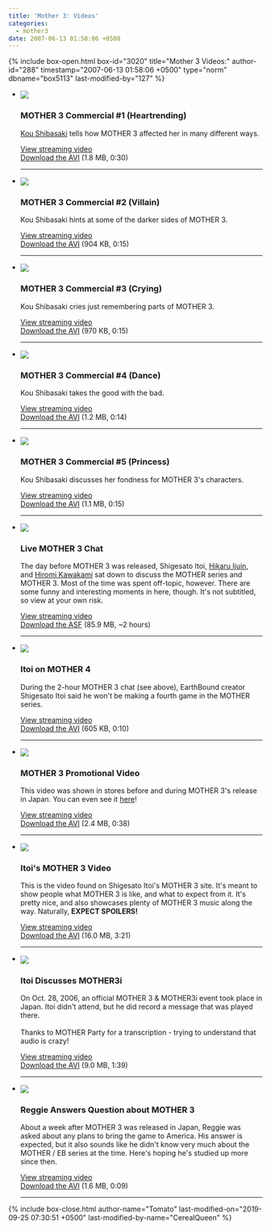 ```yaml
---
title: 'Mother 3: Videos'
categories:
  - mother3
date: 2007-06-13 01:58:06 +0500
---
```

{% include box-open.html box-id="3020" title="Mother 3 Videos:" author-id="288" timestamp="2007-06-13 01:58:06 +0500" type="norm" dbname="box5113" last-modified-by="127" %}
<ul class="pics">
<li>
<a class="picleft" href="http://www.youtube.com/watch?v=z8YaKuWLvGs"><img src="thumb_m3com1.jpg" align="center" /></a>
<h3>MOTHER 3 Commercial #1 (Heartrending)</h3>
<p><a href="http://www.imdb.com/name/nm0793069/?fr=c2l0ZT1kZnx0dD0xfGZiPXV8cG49MHxrdz0xfHE9S291IFNoaWJhc2FraXxmdD0xfG14PTIwfGxtPTUwMHxjbz0xfGh0bWw9MXxubT0x;fc=1;ft=20">Kou Shibasaki</a> tells how MOTHER 3 affected her in many different ways.</p>
<p><a href="http://www.youtube.com/watch?v=z8YaKuWLvGs">View streaming video</a><br /><a href="m3com1_subbed.avi">Download the AVI</a> (1.8 MB, 0:30)</p>
<div class="hr"><hr /></div>
</li>

<li>
<a class="picleft" href="http://www.youtube.com/watch?v=MJ-j6HLnDv8"><img src="thumb_m3com2.jpg" align="center" /></a>
<h3>MOTHER 3 Commercial #2 (Villain)</h3>
<p>Kou Shibasaki hints at some of the darker sides of MOTHER 3.</p>
<p><a href="http://www.youtube.com/watch?v=MJ-j6HLnDv8">View streaming video</a><br /><a href="m3com2_subbed.avi">Download the AVI</a> (904 KB, 0:15)</p>
<div class="hr"><hr /></div>
</li>

<li>
<a class="picleft" href="http://www.youtube.com/watch?v=4BnlFyZcOlo"><img src="thumb_m3com3.jpg" align="center" /></a>
<h3>MOTHER 3 Commercial #3 (Crying)</h3>
<p>Kou Shibasaki cries just remembering parts of MOTHER 3.</p>
<p><a href="http://www.youtube.com/watch?v=4BnlFyZcOlo">View streaming video</a><br /><a href="m3com3_subbed.avi">Download the AVI</a> (970 KB, 0:15)</p>
<div class="hr"><hr /></div>
</li>

<li>
<a class="picleft" href="http://www.youtube.com/watch?v=-ehNvdLZRME"><img src="thumb_m3com4.jpg" align="center" /></a>
<h3>MOTHER 3 Commercial #4 (Dance)</h3>
<p>Kou Shibasaki takes the good with the bad.</p>
<p><a href="http://www.youtube.com/watch?v=-ehNvdLZRME">View streaming video</a><br /><a href="m3com4_subbed.avi">Download the AVI</a> (1.2 MB, 0:14)</p>
<div class="hr"><hr /></div>
</li>

<li>
<a class="picleft" href="http://www.youtube.com/watch?v=DieCdv-rgMA"><img src="thumb_m3com5.jpg" align="center" /></a>
<h3>MOTHER 3 Commercial #5 (Princess)</h3>
<p>Kou Shibasaki discusses her fondness for MOTHER 3's characters.</p>
<p><a href="http://www.youtube.com/watch?v=DieCdv-rgMA">View streaming video</a><br /><a href="m3com5_subbed.avi">Download the AVI</a> (1.1 MB, 0:15)</p>
<div class="hr"><hr /></div>
</li>

<li>
<a class="picleft" href="http://video.google.com/videoplay?docid=-6283516220137404457&hl=en"><img src="thumb_m3chat.jpg" align="center" /></a>
<h3>Live MOTHER 3 Chat</h3>
<p>The day before MOTHER 3 was released, Shigesato Itoi, <a href="http://www.imdb.com/name/nm1097423/filmoyear">Hikaru Ijuin</a>, and <a href="http://en.wikipedia.org/wiki/Kawakami_Hiromi">Hiromi Kawakami</a> sat down to discuss the MOTHER series and MOTHER 3. Most of the time was spent off-topic, however. There are some funny and interesting moments in here, though. It's not subtitled, so view at your own risk.</p>
<p><a href="http://video.google.com/videoplay?docid=-6283516220137404457&hl=en">View streaming video</a><br /><a href="1101.asf">Download the ASF</a> (85.9 MB, ~2 hours)</p>
<div class="hr"><hr /></div>
</li>

<li>
<a class="picleft" href="http://www.youtube.com/watch?v=z9ebFsRCFTc"><img src="thumb_m4talk.jpg" align="center" /></a>
<h3>Itoi on MOTHER 4</h3>
<p>During the 2-hour MOTHER 3 chat (see above), EarthBound creator Shigesato Itoi said he won't be making a fourth game in the MOTHER series.</p>
<p><a href="http://www.youtube.com/watch?v=z9ebFsRCFTc">View streaming video</a><br /><a href="m3chat_m4talk.avi">Download the AVI</a> (605 KB, 0:10)</p>
<div class="hr"><hr /></div>
</li>

<li>
<a class="picleft" href="http://www.youtube.com/watch?v=CCnwBtI3iaY"><img src="thumb_m3pv.jpg" align="center" /></a>
<h3>MOTHER 3 Promotional Video</h3>
<p>This video was shown in stores before and during MOTHER 3's release in Japan. You can even see it <a href="/merchandise/images/m3poster_store1.jpg">here</a>!</p>
<p><a href="http://www.youtube.com/watch?v=CCnwBtI3iaY">View streaming video</a><br /><a href="m3_promo.avi">Download the AVI</a> (2.4 MB, 0:38)</p>
<div class="hr"><hr /></div>
</li>

<li>
<a class="picleft" href="http://www.youtube.com/watch?v=kQKe3M6T98M"><img src="thumb_1101vid.jpg" align="center" /></a>
<h3>Itoi's MOTHER 3 Video</h3>
<p>This is the video found on Shigesato Itoi's MOTHER 3 site. It's meant to show people what MOTHER 3 is like, and what to expect from it. It's pretty nice, and also showcases plenty of MOTHER 3 music along the way. Naturally, <b>EXPECT SPOILERS!</b></p>
<p><a href="http://www.youtube.com/watch?v=kQKe3M6T98M">View streaming video</a><br /><a href="m3_1101vid.avi">Download the AVI</a> (16.0 MB, 3:21)</p>
<div class="hr"><hr /></div>
</li>

<li>
<a class="picleft" href="http://www.youtube.com/watch?v=-gYu1OwFCG0"><img src="thumb_m3italk.jpg" align="center" /></a>
<h3>Itoi Discusses MOTHER3i</h3>
<p>On Oct. 28, 2006, an official MOTHER 3 & MOTHER3i event took place in Japan. Itoi didn't attend, but he did record a message that was played there.<br /><br />Thanks to MOTHER Party for a transcription - trying to understand that audio is crazy!</p>
<p><a href="http://www.youtube.com/watch?v=-gYu1OwFCG0">View streaming video</a><br /><a href="m3i_itoi.avi">Download the AVI</a> (9.0 MB, 1:39)</p>
<div class="hr"><hr /></div>
</li>

<li>
<a class="picleft" href="http://www.youtube.com/watch?v=bmHvEQFkEQg"><img src="thumb_m3reggie.jpg" align="center" /></a>
<h3>Reggie Answers Question about MOTHER 3</h3>
<p>About a week after MOTHER 3 was released in Japan, Reggie was asked about any plans to bring the game to America. His answer is expected, but it also sounds like he didn't know very much about the MOTHER / EB series at the time. Here's hoping he's studied up more since then.</p>
<p><a href="http://www.youtube.com/watch?v=bmHvEQFkEQg">View streaming video</a><br /><a href="m3_reggie.avi">Download the AVI</a> (1.6 MB, 0:09)</p>
<div class="hr"><hr /></div>
</li>

</ul>
{% include box-close.html author-name="Tomato" last-modified-on="2019-09-25 07:30:51 +0500" last-modified-by-name="CerealQueen" %}
